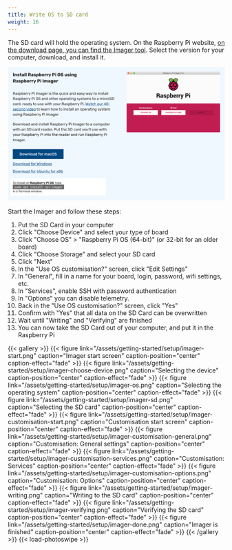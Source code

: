 ```yaml
---
title: Write OS to SD card
weight: 16
---
```


The SD card will hold the operating system. On the Raspberry Pi website, [on the download page, you can
find the Imager tool](https://www.raspberrypi.org/software/). Select the version for your computer, download, and install it.

![Imager download](/assets/getting-started/setup/download-imager.png)

Start the Imager and follow these steps:

1. Put the SD Card in your computer
1. Click "Choose Device" and select your type of board
1. Click "Choose OS" > "Raspberry Pi OS (64-bit)" (or 32-bit for an older board)
1. Click "Choose Storage" and select your SD card
1. Click "Next" 
1. In the "Use OS customisation?" screen, click "Edit Settings" 
1. In "General", fill in a name for your board, login, password, wifi settings, etc.
1. In "Services", enable SSH with password authentication
1. In "Options" you can disable telemetry.
1. Back in the "Use OS customisation?" screen, click "Yes"
1. Confirm with "Yes" that all data on the SD Card can be overwritten
1. Wait until "Writing" and "Verifying" are finished
1. You can now take the SD Card out of your computer, and put it in the Raspberry Pi

{{< gallery >}}
{{< figure link="/assets/getting-started/setup/imager-start.png" caption="Imager start screen" caption-position="center" caption-effect="fade" >}}
{{< figure link="/assets/getting-started/setup/imager-choose-device.png" caption="Selecting the device" caption-position="center" caption-effect="fade" >}}
{{< figure link="/assets/getting-started/setup/imager-os.png" caption="Selecting the operating system" caption-position="center" caption-effect="fade" >}}
{{< figure link="/assets/getting-started/setup/imager-sd.png" caption="Selecting the SD card" caption-position="center" caption-effect="fade" >}}
{{< figure link="/assets/getting-started/setup/imager-customisation-start.png" caption="Customisation start screen" caption-position="center" caption-effect="fade" >}}
{{< figure link="/assets/getting-started/setup/imager-customisation-general.png" caption="Customisation: General settings" caption-position="center" caption-effect="fade" >}}
{{< figure link="/assets/getting-started/setup/imager-customisation-services.png" caption="Customisation: Services" caption-position="center" caption-effect="fade" >}}
{{< figure link="/assets/getting-started/setup/imager-customisation-options.png" caption="Customisation: Options" caption-position="center" caption-effect="fade" >}}
{{< figure link="/assets/getting-started/setup/imager-writing.png" caption="Writing to the SD card" caption-position="center" caption-effect="fade" >}}
{{< figure link="/assets/getting-started/setup/imager-verifying.png" caption="Verifying the SD card" caption-position="center" caption-effect="fade" >}}
{{< figure link="/assets/getting-started/setup/imager-done.png" caption="Imager is finished" caption-position="center" caption-effect="fade" >}}
{{< /gallery >}}
{{< load-photoswipe >}}
